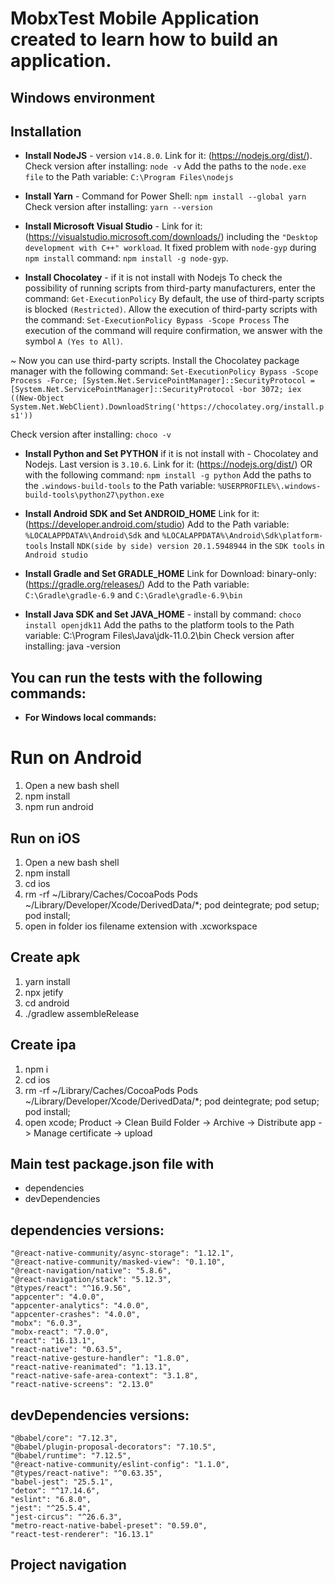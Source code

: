 # MobxTest Mobile Application created to learn how to build an application.

## Windows environment 

## Installation

* **Install NodeJS** - version `v14.8.0`. Link for it: (https://nodejs.org/dist/). 
Check version after installing: `node -v`
Add the paths to the `node.exe file` to the Path variable: `C:\Program Files\nodejs`

* **Install Yarn** -  Command for Power Shell: `npm install --global yarn`
Check version after installing: `yarn --version`

* **Install Microsoft Visual Studio** - Link for it: (https://visualstudio.microsoft.com/downloads/) including the `"Desktop development with C++" workload`. It fixed problem with `node-gyp` during `npm install` 
command: `npm install -g node-gyp`.

* **Install Chocolatey** - if it is not install with Nodejs 
To check the possibility of running scripts from third-party manufacturers, enter the command: `Get-ExecutionPolicy`
By default, the use of third-party scripts is blocked `(Restricted)`. Allow the execution of third-party scripts with the command: `Set-ExecutionPolicy Bypass -Scope Process`
The execution of the command will require confirmation, we answer with the symbol `A (Yes to All)`.

~ Now you can use third-party scripts. Install the Chocolatey package manager with the following command: `Set-ExecutionPolicy Bypass -Scope Process -Force; [System.Net.ServicePointManager]::SecurityProtocol = [System.Net.ServicePointManager]::SecurityProtocol -bor 3072; iex ((New-Object System.Net.WebClient).DownloadString('https://chocolatey.org/install.ps1'))`

Check version after installing: `choco -v`

* **Install Python and Set PYTHON** if it is not install with - Chocolatey and Nodejs. Last version is `3.10.6`. Link for it: (https://nodejs.org/dist/) OR with the following command: `npm install -g python`
Add the paths to the `.windows-build-tools` to the Path variable: `%USERPROFILE%\.windows-build-tools\python27\python.exe`

* **Install Android SDK and Set ANDROID_HOME** Link for it: (https://developer.android.com/studio) 
Add to the Path variable: `%LOCALAPPDATA%\Android\Sdk` and `%LOCALAPPDATA%\Android\Sdk\platform-tools`
Install `NDK(side by side) version 20.1.5948944` in the `SDK tools` in `Android studio`

* **Install Gradle and Set GRADLE_HOME** Link for Download: binary-only: (https://gradle.org/releases/)
Add to the Path variable: `C:\Gradle\gradle-6.9` and `C:\Gradle\gradle-6.9\bin`

* **Install Java SDK and Set JAVA_HOME** - install by command: `choco install openjdk11`
Add the paths to the platform tools to the Path variable: C:\Program Files\Java\jdk-11.0.2\bin
Check version after installing: java -version

## You can run the tests with the following commands:

* **For Windows local commands:** 

# Run on Android ##

1) Open a new bash shell
2) npm install
3) npm run android

## Run on iOS ##

1) Open a new bash shell
2) npm install
4) cd ios
5) rm -rf ~/Library/Caches/CocoaPods Pods ~/Library/Developer/Xcode/DerivedData/*; pod deintegrate; pod setup; pod install;
6) open in folder ios filename extension with .xcworkspace

## Create apk ##

1) yarn install
2) npx jetify
3) cd android
4) ./gradlew assembleRelease

## Create ipa ##

1) npm i
3) cd ios
4) rm -rf ~/Library/Caches/CocoaPods Pods ~/Library/Developer/Xcode/DerivedData/*; pod deintegrate; pod setup; pod install;
5)  open xcode; Product -> Clean Build Folder -> Archive -> Distribute app -> Manage certificate -> upload


## Main test package.json file with
* dependencies 
* devDependencies

## dependencies versions:
    "@react-native-community/async-storage": "1.12.1",
    "@react-native-community/masked-view": "0.1.10",
    "@react-navigation/native": "5.8.6",
    "@react-navigation/stack": "5.12.3",
    "@types/react": "^16.9.56",
    "appcenter": "4.0.0",
    "appcenter-analytics": "4.0.0",
    "appcenter-crashes": "4.0.0",
    "mobx": "6.0.3",
    "mobx-react": "7.0.0",
    "react": "16.13.1",
    "react-native": "0.63.5",
    "react-native-gesture-handler": "1.8.0",
    "react-native-reanimated": "1.13.1",
    "react-native-safe-area-context": "3.1.8",
    "react-native-screens": "2.13.0"
## devDependencies versions:       
    "@babel/core": "7.12.3",
    "@babel/plugin-proposal-decorators": "7.10.5",
    "@babel/runtime": "7.12.5",
    "@react-native-community/eslint-config": "1.1.0",
    "@types/react-native": "^0.63.35",
    "babel-jest": "25.5.1",
    "detox": "^17.14.6",
    "eslint": "6.8.0",
    "jest": "^25.5.4",
    "jest-circus": "^26.6.3",
    "metro-react-native-babel-preset": "0.59.0",
    "react-test-renderer": "16.13.1"

## Project navigation






